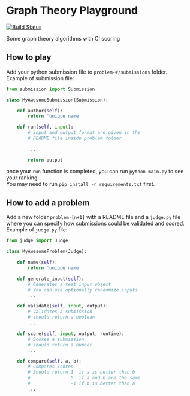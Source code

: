 # Graph Theory Playground
[![Build Status](https://travis-ci.org/lypnol/graph-theory.svg?branch=master)](https://travis-ci.org/lypnol/graph-theory)

Some graph theory algorithms with CI scoring

## How to play
Add your python submission file to `problem-#/submissions` folder.  
Example of submission file:

```python
from submission import Submission

class MyAwesomeSubmission(Submission):

    def author(self):
        return 'unique name'

    def run(self, input):
        # input and output format are given in the
        # README file inside problem folder

        ...

        return output
```

once your `run` function is completed, you can run `python main.py` to see your ranking.  
You may need to run `pip install -r requirements.txt` first.

## How to add a problem
Add a new folder `problem-[n+1]` with a README file and a `judge.py` file where you can specify how submissions could be validated and scored.  
Example of `judge.py` file:

```python
from judge import Judge

class MyAwesomeProblem(Judge):

    def name(self):
        return 'unique name'

    def generate_input(self):
        # Generates a test input object
        # You can use optionally randomize inputs
        ...

    def validate(self, input, output):
        # Validates a submission
        # should return a boolean
        ...

    def score(self, input, output, runtime):
        # Scores a submission
        # should return a number
        ...

    def compare(self, a, b):
        # Compares Scores
        # Should return 1  if a is better than b
        #               0  if a and b are the same
        #               -1 if b is better than a
        ...
```
